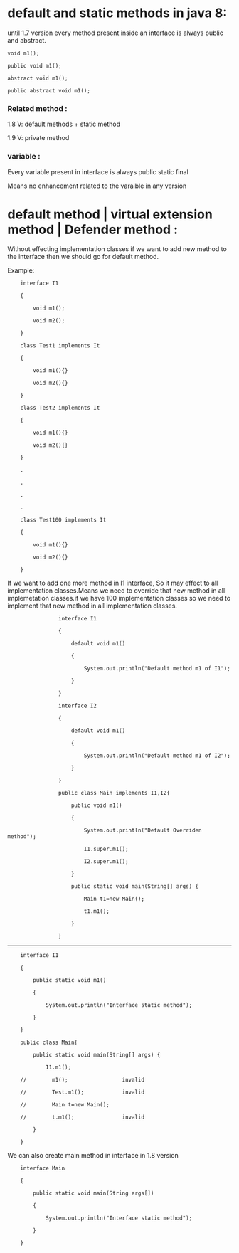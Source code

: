 # default and static methods in java 8:

until 1.7 version every method present inside an interface is always public and abstract.

    void m1();

    public void m1();

    abstract void m1();

    public abstract void m1();

 

### Related method :

1.8 V: default methods + static method

1.9 V: private method

### variable :

Every variable present in interface is always public static final

Means no enhancement related to the varaible in any version

# default method | virtual extension method | Defender method :

Without effecting implementation classes if we want to add new method to the interface then we should go for default method.

Example:

        interface I1

        {

            void m1();

            void m2();

        }

        class Test1 implements It

        {

            void m1(){}

            void m2(){}

        }

        class Test2 implements It

        {

            void m1(){}

            void m2(){}

        }

        .

        .

        .

        .

        class Test100 implements It

        {

            void m1(){}

            void m2(){}

        }

        

If we want to add one more method in I1 interface, So it may effect to all implementation classes.Means we need to override that new method in all implemetation classes.if we have 100 implementation classes so we need to implement that new method in all implementation classes.        

        

                    interface I1

                    {

                        default void m1()

                        {

                            System.out.println("Default method m1 of I1");

                        }

                    }

                    interface I2

                    {

                        default void m1()

                        {

                            System.out.println("Default method m1 of I2");

                        }

                    }

                    public class Main implements I1,I2{

                        public void m1()

                        {

                            System.out.println("Default Overriden method");

                            I1.super.m1();

                            I2.super.m1();

                        }

                        public static void main(String[] args) {

                            Main t1=new Main();

                            t1.m1();

                        }

                    }        

------------------------------------------------------------------------------------------------------------------------------------------

        interface I1

        {

            public static void m1()

            {

                System.out.println("Interface static method");

            }

        }

        public class Main{

            public static void main(String[] args) {

                I1.m1();

        //        m1();                 invalid

        //        Test.m1();            invalid

        //        Main t=new Main();

        //        t.m1();               invalid

            }

        }

        

We can also create main method in interface in 1.8 version 

        interface Main

        {

            public static void main(String args[])

            {

                System.out.println("Interface static method");

            }

        }
